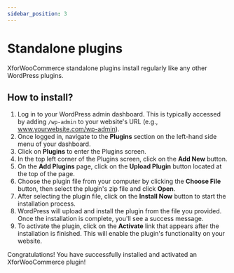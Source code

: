 ```yaml
---
sidebar_position: 3
---
```


# Standalone plugins

XforWooCommerce standalone plugins install regularly like any other WordPress plugins.

## How to install?

1. Log in to your WordPress admin dashboard. This is typically accessed by adding `/wp-admin` to your website's URL (e.g., www.yourwebsite.com/wp-admin).
2. Once logged in, navigate to the **Plugins** section on the left-hand side menu of your dashboard.
3. Click on **Plugins** to enter the Plugins screen.
4. In the top left corner of the Plugins screen, click on the **Add New** button.
5. On the **Add Plugins** page, click on the **Upload Plugin** button located at the top of the page.
6. Choose the plugin file from your computer by clicking the **Choose File** button, then select the plugin's zip file and click **Open**.
7. After selecting the plugin file, click on the **Install Now** button to start the installation process.
8. WordPress will upload and install the plugin from the file you provided. Once the installation is complete, you'll see a success message.
9. To activate the plugin, click on the **Activate** link that appears after the installation is finished. This will enable the plugin's functionality on your website.

Congratulations! You have successfully installed and activated an XforWooCommerce plugin!
